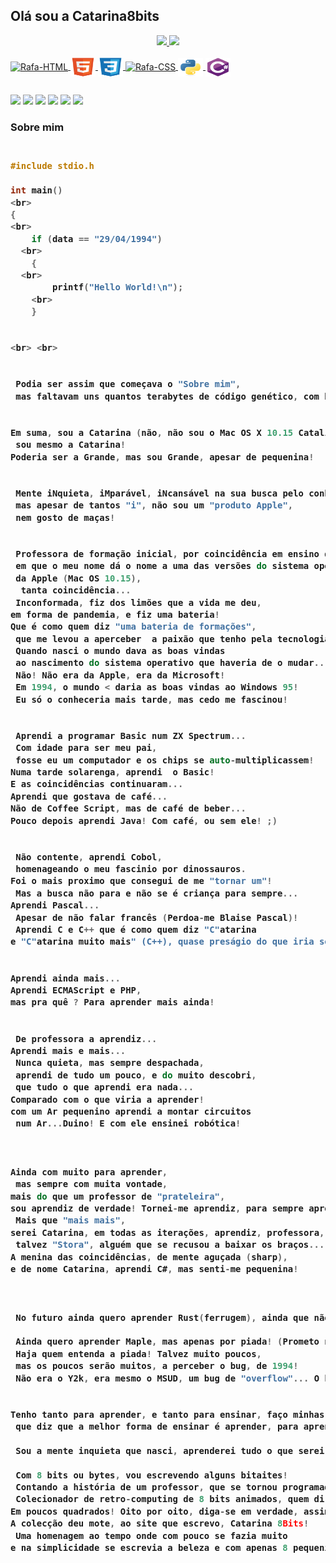 ## Olá sou a Catarina8bits
<!-- Github stats-->

<div align="center">
  <a href="https://github.com/Cati94">
  <img height="180em" src="https://github-readme-stats.vercel.app/api?username=Cati94&show_icons=true&theme=dark&include_all_commits=true&count_private=true"/>
  <img height="180em" src="https://github-readme-stats.vercel.app/api/top-langs/?username=Cati94&layout=compact&langs_count=7&theme=dark"/>
</div>
<div style="display: inline_block"><br>
  
   <img align="center" alt="Rafa-HTML" height="30" width="40" src="https://cdn.jsdelivr.net/gh/devicons/devicon/icons/java/java-original-wordmark.svg" />
  <img align="center" alt="Rafa-HTML" height="30" width="40" src="https://raw.githubusercontent.com/devicons/devicon/master/icons/html5/html5-original.svg">
  <img align="center" alt="Rafa-CSS" height="30" width="40" src="https://raw.githubusercontent.com/devicons/devicon/master/icons/css3/css3-original.svg">
  <img align="center" alt="Rafa-CSS" height="30" width="40" src="https://cdn.jsdelivr.net/gh/devicons/devicon/icons/php/php-original.svg" />
  <img align="center" alt="Rafa-Python" height="30" width="40" src="https://raw.githubusercontent.com/devicons/devicon/master/icons/python/python-original.svg">
  <img align="center" alt="Rafa-Csharp" height="30" width="40" src="https://raw.githubusercontent.com/devicons/devicon/master/icons/csharp/csharp-original.svg">
</div>
  
  ##
 <!-- Redes sociais -->
<div> 
  <a href="https://www.youtube.com/user/caticc16" target="_blank"><img src="https://img.shields.io/badge/YouTube-FF0000?style=for-the-badge&logo=youtube&logoColor=white" target="_blank"></a>
  <a href = "mailto:cati.c.costa@gmail.com"><img src="https://img.shields.io/badge/-Gmail-%23333?style=for-the-badge&logo=gmail&logoColor=white" target="_blank"></a>
  <a href="https://www.linkedin.com/in/catarina-correia-da-costa-b12740197/" target="_blank"><img src="https://img.shields.io/badge/-LinkedIn-%230077B5?style=for-the-badge&logo=linkedin&logoColor=white" target="_blank"></a> 
  <a href = "https://www.facebook.com/profile.php?id=100076347541598"><img src="https://img.shields.io/badge/Facebook-1877F2?style=for-the-badge&logo=facebook&logoColor=white"></a>
  <a href = "https://palavras-entorpecidas.blogspot.com/"><img src="https://img.shields.io/badge/Blogger-FF5722?style=for-the-badge&logo=blogger&logoColor=white" target="_blank"></a>
<a href = "http://catarina8bits.epizy.com/"><img src="https://img.shields.io/badge/Wordpress-21759B?style=for-the-badge&logo=wordpress&logoColor=white"></a>

</div>



<h3> Sobre mim <h3>

```c

#include stdio.h

int main()
<br>
{
<br>
	if (data == "29/04/1994") 
  <br>
	{
  <br>
		printf("Hello World!\n");
    <br>
	}
	

<br> <br>


 Podia ser assim que começava o "Sobre mim",
 mas faltavam uns quantos terabytes de código genético, com bugs!


Em suma, sou a Catarina (não, não sou o Mac OS X 10.15 Catalina),
 sou mesmo a Catarina!
Poderia ser a Grande, mas sou Grande, apesar de pequenina!


 Mente iNquieta, iMparável, iNcansável na sua busca pelo conhecimento,
 mas apesar de tantos "i", não sou um "produto Apple",
 nem gosto de maças!


 Professora de formação inicial, por coincidência em ensino da lingua
 em que o meu nome dá o nome a uma das versões do sistema operativo
 da Apple (Mac OS 10.15),
  tanta coincidência...
 Inconformada, fiz dos limões que a vida me deu,
em forma de pandemia, e fiz uma bateria!
Que é como quem diz "uma bateria de formações",
 que me levou a aperceber  a paixão que tenho pela tecnologia!
 Quando nasci o mundo dava as boas vindas
 ao nascimento do sistema operativo que haveria de o mudar...
 Não! Não era da Apple, era da Microsoft!
 Em 1994, o mundo < daria as boas vindas ao Windows 95!
 Eu só o conheceria mais tarde, mas cedo me fascinou!


 Aprendi a programar Basic num ZX Spectrum...
 Com idade para ser meu pai,
 fosse eu um computador e os chips se auto-multiplicassem!
Numa tarde solarenga, aprendi  o Basic!
E as coincidências continuaram...
Aprendi que gostava de café...
Não de Coffee Script, mas de café de beber...
Pouco depois aprendi Java! Com café, ou sem ele! ;) 


 Não contente, aprendi Cobol,
 homenageando o meu fascinio por dinossauros.
Foi o mais proximo que consegui de me "tornar um"!
 Mas a busca não para e não se é criança para sempre...
Aprendi Pascal...
 Apesar de não falar francês (Perdoa-me Blaise Pascal)!
 Aprendi C e C++ que é como quem diz "C"atarina
e "C"atarina muito mais" (C++), quase preságio do que iria ser!


Aprendi ainda mais...
Aprendi ECMAScript e PHP,
mas pra quê ? Para aprender mais ainda!


 De professora a aprendiz...
Aprendi mais e mais...
 Nunca quieta, mas sempre despachada,
 aprendi de tudo um pouco, e do muito descobri,
 que tudo o que aprendi era nada...
Comparado com o que viria a aprender!
com um Ar pequenino aprendi a montar circuitos
 num Ar...Duino! E com ele ensinei robótica!



Ainda com muito para aprender,
 mas sempre com muita vontade,
mais do que um professor de "prateleira",
sou aprendiz de verdade! Tornei-me aprendiz, para sempre aprender... 
 Mais que "mais mais",
serei Catarina, em todas as iterações, aprendiz, professora, mente inquieta,
 talvez "Stora", alguém que se recusou a baixar os braços... E aprendeu cada vez mais!
A menina das coincidências, de mente aguçada (sharp),
e de nome Catarina, aprendi C#, mas senti-me pequenina!



 No futuro ainda quero aprender Rust(ferrugem), ainda que não esteja enferrujada!

 Ainda quero aprender Maple, mas apenas por piada! (Prometo não cometer o mesmo bug)!
 Haja quem entenda a piada! Talvez muito poucos,
 mas os poucos serão muitos, a perceber o bug, de 1994!
 Não era o Y2k, era mesmo o MSUD, um bug de "overflow"... O bug que me lixou!


Tenho tanto para aprender, e tanto para ensinar, faço minhas as palavras do sábio
 que diz que a melhor forma de ensinar é aprender, para aprender o que posso e ensinar o que sei!

 Sou a mente inquieta que nasci, aprenderei tudo o que serei!

 Com 8 bits ou bytes, vou escrevendo alguns bitaites!
 Contando a história de um professor, que se tornou programador!
 Colecionador de retro-computing de 8 bits animados, quem diria que se descreve o mundo...
Em poucos quadrados! Oito por oito, diga-se em verdade, assim se compunham as imagens, na "antiguidade"!
A colecção deu mote, ao site que escrevo, Catarina 8Bits!
 Uma homenagem ao tempo onde com pouco se fazia muito
e na simplicidade se escrevia a beleza e com apenas 8 pequeninos bits, se fazia magia!


 
